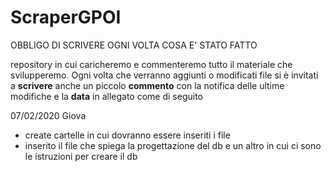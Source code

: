 # ScraperGPOI
OBBLIGO DI SCRIVERE OGNI VOLTA COSA E' STATO FATTO

repository in cui caricheremo e commenteremo tutto il materiale che svilupperemo.
Ogni volta che verranno aggiunti o modificati file si è invitati a <b>scrivere</b> anche un piccolo <b>commento</b> con la notifica delle ultime modifiche e la <b>data</b> in allegato come di seguito 

07/02/2020
Giova
- create cartelle in cui dovranno essere inseriti i file
- inserito il file che spiega la progettazione del db e un altro in cui ci sono le istruzioni per creare il db




